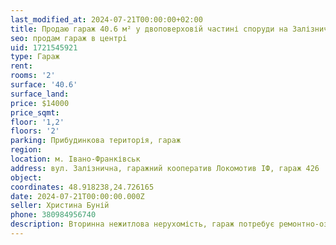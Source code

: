 ```yaml
---
last_modified_at: 2024-07-21T00:00:00+02:00
title: Продаю гараж 40.6 м² у двоповерховій частині споруди на Залізничній
seo: продам гараж в центрі
uid: 1721545921
type: Гараж
rent:
rooms: '2'
surface: '40.6'
surface_land:
price: $14000
price_sqmt:
floor: '1,2'
floors: '2'
parking: Прибудинкова територія, гараж
region:
location: м. Івано-Франківськ
address: вул. Залізнична, гаражний кооператив Локомотив ІФ, гараж 426
object:
coordinates: 48.918238,24.726165
date: 2024-07-21T00:00:00.000Z
seller: Христина Буній
phone: 380984956740
description: Вторинна нежитлова нерухомість, гараж потребує ремонтно-оздоблювальних робіт
---
```

